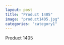```yaml
---
layout: post
title: "Product 1405"
image: "product1405.jpg"
categories: "category1"
---
```

Product 1405
